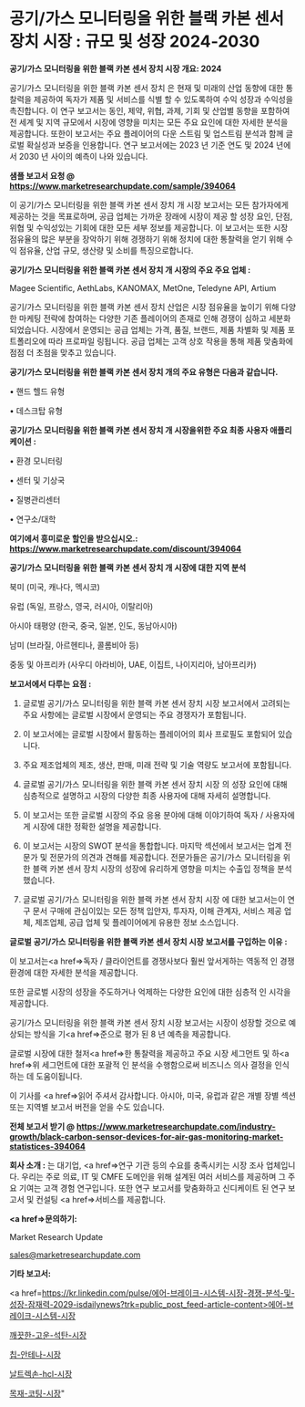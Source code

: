 # 공기/가스 모니터링을 위한 블랙 카본 센서 장치 시장 : 규모 및 성장 2024-2030

<strong>공기/가스 모니터링을 위한 블랙 카본 센서 장치 시장 개요: 2024</strong>

공기/가스 모니터링을 위한 블랙 카본 센서 장치 은 현재 및 미래의 산업 동향에 대한 통찰력을 제공하여 독자가 제품 및 서비스를 식별 할 수 있도록하여 수익 성장과 수익성을 촉진합니다. 이 연구 보고서는 동인, 제약, 위협, 과제, 기회 및 산업별 동향을 포함하여 전 세계 및 지역 규모에서 시장에 영향을 미치는 모든 주요 요인에 대한 자세한 분석을 제공합니다. 또한이 보고서는 주요 플레이어의 다운 스트림 및 업스트림 분석과 함께 글로벌 확실성과 보증을 인용합니다. 연구 보고서에는 2023 년 기준 연도 및 2024 년에서 2030 년 사이의 예측이 나와 있습니다.



<strong>샘플 보고서 요청 @ <a href=https://www.marketresearchupdate.com/sample/394064>https://www.marketresearchupdate.com/sample/394064</a></strong>

이 공기/가스 모니터링을 위한 블랙 카본 센서 장치 개 시장 보고서는 모든 참가자에게 제공하는 것을 목표로하며, 공급 업체는 가까운 장래에 시장이 제공 할 성장 요인, 단점, 위협 및 수익성있는 기회에 대한 모든 세부 정보를 제공합니다. 이 보고서는 또한 시장 점유율의 많은 부분을 장악하기 위해 경쟁하기 위해 정치에 대한 통찰력을 얻기 위해 수익 점유율, 산업 규모, 생산량 및 소비를 특징으로합니다.



<strong>공기/가스 모니터링을 위한 블랙 카본 센서 장치 개 시장의 주요 주요 업체 :</strong>

Magee Scientific, AethLabs, KANOMAX, MetOne, Teledyne API, Artium

공기/가스 모니터링을 위한 블랙 카본 센서 장치 산업은 시장 점유율을 높이기 위해 다양한 마케팅 전략에 참여하는 다양한 기존 플레이어의 존재로 인해 경쟁이 심하고 세분화되었습니다. 시장에서 운영되는 공급 업체는 가격, 품질, 브랜드, 제품 차별화 및 제품 포트폴리오에 따라 프로파일 링됩니다. 공급 업체는 고객 상호 작용을 통해 제품 맞춤화에 점점 더 초점을 맞추고 있습니다.



<strong>공기/가스 모니터링을 위한 블랙 카본 센서 장치 개의 주요 유형은 다음과 같습니다.</strong>

• 핸드 헬드 유형

• 데스크탑 유형



<strong>공기/가스 모니터링을 위한 블랙 카본 센서 장치 개 시장을위한 주요 최종 사용자 애플리케이션 :</strong>

• 환경 모니터링

• 센터 및 기상국

• 질병관리센터

• 연구소/대학



<strong>여기에서 흥미로운 할인을 받으십시오.: <a href=https://www.marketresearchupdate.com/discount/394064>https://www.marketresearchupdate.com/discount/394064</a></strong>



<strong>공기/가스 모니터링을 위한 블랙 카본 센서 장치 개 시장에 대한 지역 분석</strong>

북미 (미국, 캐나다, 멕시코)

유럽 (독일, 프랑스, 영국, 러시아, 이탈리아)

아시아 태평양 (한국, 중국, 일본, 인도, 동남아시아)

남미 (브라질, 아르헨티나, 콜롬비아 등)

중동 및 아프리카 (사우디 아라비아, UAE, 이집트, 나이지리아, 남아프리카)



<strong>보고서에서 다루는 요점 :</strong>

1. 글로벌 공기/가스 모니터링을 위한 블랙 카본 센서 장치 시장 보고서에서 고려되는 주요 사항에는 글로벌 시장에서 운영되는 주요 경쟁자가 포함됩니다.

2. 이 보고서에는 글로벌 시장에서 활동하는 플레이어의 회사 프로필도 포함되어 있습니다.

3. 주요 제조업체의 제조, 생산, 판매, 미래 전략 및 기술 역량도 보고서에 포함됩니다.

4. 글로벌 공기/가스 모니터링을 위한 블랙 카본 센서 장치 시장 의 성장 요인에 대해 심층적으로 설명하고 시장의 다양한 최종 사용자에 대해 자세히 설명합니다.

5. 이 보고서는 또한 글로벌 시장의 주요 응용 분야에 대해 이야기하여 독자 / 사용자에게 시장에 대한 정확한 설명을 제공합니다.

6. 이 보고서는 시장의 SWOT 분석을 통합합니다. 마지막 섹션에서 보고서는 업계 전문가 및 전문가의 의견과 견해를 제공합니다. 전문가들은 공기/가스 모니터링을 위한 블랙 카본 센서 장치 시장의 성장에 유리하게 영향을 미치는 수출입 정책을 분석했습니다.

7. 글로벌 공기/가스 모니터링을 위한 블랙 카본 센서 장치 시장 에 대한 보고서는이 연구 문서 구매에 관심이있는 모든 정책 입안자, 투자자, 이해 관계자, 서비스 제공 업체, 제조업체, 공급 업체 및 플레이어에게 유용한 정보 소스입니다.



<strong>글로벌 공기/가스 모니터링을 위한 블랙 카본 센서 장치 시장 보고서를 구입하는 이유 :</strong>

이 보고서는<a href=>독자 / 클</a>라이언트를 경쟁사보다 훨씬 앞서게하는 역동적 인 경쟁 환경에 대한 자세한 분석을 제공합니다.

또한 글로벌 시장의 성장을 주도하거나 억제하는 다양한 요인에 대한 심층적 인 시각을 제공합니다.

공기/가스 모니터링을 위한 블랙 카본 센서 장치 시장 보고서는 시장이 성장할 것으로 예상되는 방식을 기<a href=>준으로</a> 평가 된 8 년 예측을 제공합니다.

글로벌 시장에 대한 철저<a href=>한 통찰력</a>을 제공하고 주요 시장 세그먼트 및 하<a href=>위 세그</a>먼트에 대한 포괄적 인 분석을 수행함으로써 비즈니스 의사 결정을 인식하는 데 도움이됩니다.

이 기사를 <a href=>읽어 주</a>셔서 감사합니다. 아시아, 미국, 유럽과 같은 개별 장별 섹션 또는 지역별 보고서 버전을 얻을 수도 있습니다.



<strong>전체 보고서 받기 @ <a href=https://www.marketresearchupdate.com/industry-growth/black-carbon-sensor-devices-for-air-gas-monitoring-market-statistices-394064>https://www.marketresearchupdate.com/industry-growth/black-carbon-sensor-devices-for-air-gas-monitoring-market-statistices-394064</a></strong>



<strong>회사 소개 :</strong>
는 대기업, <a href=>연구 기</a>관 등의 수요를 충족시키는 시장 조사 업체입니다. 우리는 주로 의료, IT 및 CMFE 도메인을 위해 설계된 여러 서비스를 제공하며 그 주요 기여는 고객 경험 연구입니다. 또한 연구 보고서를 맞춤화하고 신디케이트 된 연구 보고서 및 컨설팅 <a href=>서비</a>스를 제공합니다.



<strong><a href=>문의하기:</a></strong>

Market Research Update

sales@marketresearchupdate.com



<strong>기타 보고서:</strong>

<a href=https://kr.linkedin.com/pulse/에어-브레이크-시스템-시장-경쟁-분석-및-성장-잠재력-2029-isdailynews?trk=public_post_feed-article-content>에어-브레이크-시스템-시장</a>

<a href=https://www.linkedin.com/pulse/깨끗한-고운-석탄-시장-규모-및-성장-2023-analytics-avenue-adventures-24-ana/>깨끗한-고운-석탄-시장</a>

<a href=https://www.linkedin.com/pulse/칩-안테나-시장-규모-및-성장-2023-data-dive-diaries-24-analysis-dxsnf/>칩-안테나-시장</a>

<a href=https://www.linkedin.com/pulse/날트렉손-hcl-시장-경쟁-분석-및-성장-잠재력-2029-survey-spotlight-pro-24-analysis-hnduf/>날트렉손-hcl-시장</a>

<a href=https://www.linkedin.com/pulse/목재-코팅-시장-동향-및-성장-전망-isdailynews-d1nlc/>목재-코팅-시장</a>"
